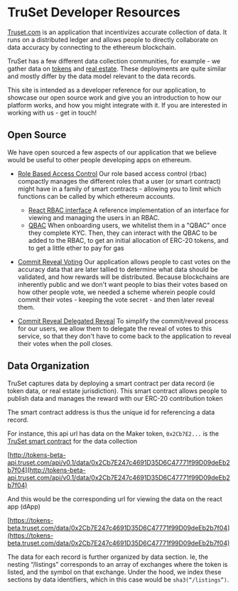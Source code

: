 # TruSet Developer Resources

[Truset.com](https://truset.com) is an application that incentivizes accurate collection of data.  It runs on a distributed ledger and allows people to directly collaborate on data accuracy by connecting to the ethereum blockchain.

TruSet has a few different data collection communities, for example - we gather data on [tokens](https://tokens-beta.truset.com) and [real estate](https://realestate.truset.com).  These deployments are quite similar and mostly differ by the data model relevant to the data records.

This site is intended as a developer reference for our application, to showcase our open source work and give you an introduction to how our platform works, and how you might integrate with it.  If you are interested in working with us - get in touch!

## Open Source

We have open sourced a few aspects of our application that we believe would be useful to other people developing apps on ethereum.

- [Role Based Access Control](https://truset.github.io/bitmask-rbac/) Our role based access control (rbac) compactly manages the different roles that a user (or smart contract) might have in a family of smart contracts - allowing you to limit which functions can be called by which ethereum accounts.
  - [React RBAC interface](https://truset.github.io/bitmask-rbac/portal/) A reference implementation of an interface for viewing and managing the users in an RBAC.
  - [QBAC](https://github.com/truset/RevealerAPI/) When onboarding users, we whitelist them in a "QBAC" once they complete KYC.  Then, they can interact with the QBAC to be added to the RBAC, to get an initial allocation of ERC-20 tokens, and to get a little ether to pay for gas
  
- [Commit Reveal Voting](https://truset.github.io/commit-reveal-voting/) Our application allows people to cast votes on the accuracy data that are later tallied to determine what data should be validated, and how rewards will be distributed.  Because blockchains are inherently public and we don't want people to bias their votes based on how other people vote, we needed a scheme wherein people could commit their votes - keeping the vote secret - and then later reveal them.

- [Commit Reveal Delegated Reveal](https://github.com/truset/RevealerAPI/) To simplify the commit/reveal process for our users, we allow them to delegate the reveal of votes to this service, so that they don't have to come back to the application to reveal their votes when the poll closes.

## Data Organization
TruSet captures data by deploying a smart contract per data record (ie token data, or real estate jurisdiction).  This smart contract allows people to publish data and manages the reward with our ERC-20 contribution token

The smart contract address is thus the unique id for referencing a data record.

For instance, this api url has data on the Maker token, `0x2Cb7E2...` is the [TruSet smart contract](https://rinkeby.etherscan.io/address/0x2Cb7E247c4691D35D6C47771f99D09deEb2b7f04) for the data collection

[http://tokens-beta-api.truset.com/api/v0.1/data/0x2Cb7E247c4691D35D6C47771f99D09deEb2b7f04](http://tokens-beta-api.truset.com/api/v0.1/data/0x2Cb7E247c4691D35D6C47771f99D09deEb2b7f04) 

And this would be the corresponding url for viewing the data on the react app (dApp)

[https://tokens-beta.truset.com/data/0x2Cb7E247c4691D35D6C47771f99D09deEb2b7f04](https://tokens-beta.truset.com/data/0x2Cb7E247c4691D35D6C47771f99D09deEb2b7f04)

The data for each record is further organized by data section.  Ie, the nesting “/listings” corresponds to an array of exchanges where the token is listed, and the symbol on that exchange.  Under the hood, we index these sections by data identifiers, which in this case would be `sha3(“/listings”)`.
